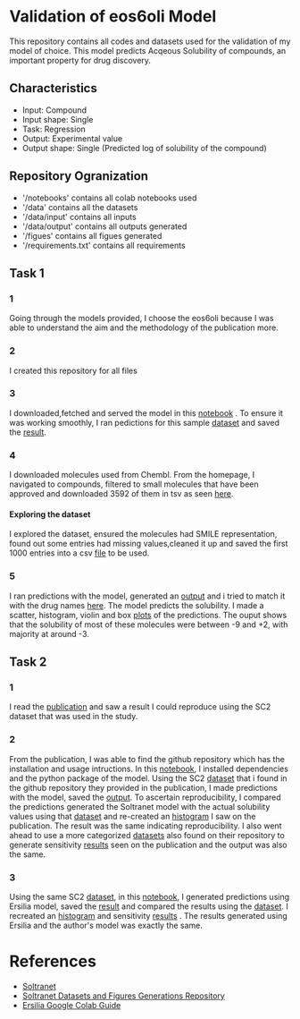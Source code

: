 # Validation of eos6oli Model
This repository contains all codes and datasets used for the validation of my model of choice. This model predicts Acqeous Solubility of compounds, an important property for drug discovery.
## Characteristics
* Input: Compound
* Input shape: Single
* Task: Regression
* Output: Experimental value
* Output shape: Single (Predicted log of solubility of the compound)

## Repository Ogranization
* '/notebooks' contains all colab notebooks used
* '/data' contains all the datasets
* '/data/input' contains all inputs
* '/data/output' contains all outputs generated
* '/figues' contains all figues generated
* '/requirements.txt' contains all requirements

## Task 1
### 1
Going through the models provided, I choose the eos6oli because I was able to understand the aim and the methodology of the publication more.
### 2
I created this repository for all files
### 3
I downloaded,fetched and served the model in this [notebook](/notebooks/Ersilia_Week2_Task1_3to4.ipynb) . To ensure it was working smoothly, I ran pedictions for this sample [dataset](/data/input/eml_canonical.csv) and saved the [result](/data/output/eos6oli_output.csv).
### 4
I downloaded molecules used from Chembl. From the homepage, I navigated to compounds, filtered to small molecules that have been approved and downloaded 3592 of them in tsv as seen [here](/data/input/Chembl.tsv).
#### Exploring the dataset
I explored the dataset, ensured the molecules had SMILE representation, found out some entries had missing values,cleaned it up and saved the first 1000 entries into a csv [file](/data/input/1000molecules.csv) to be used.
### 5
I ran predictions with the model, generated an [output](/data/output/1000predictions.csv) and i tried to match it with the drug names [here](/data/output/predictions.csv). The model predicts the solubility. I made a scatter, histogram, violin and box [plots](/figures/1000molecules) of the predictions. The ouput shows that the solubility of most of these molecules were between -9 and +2, with  majority at around -3.

## Task 2
### 1
I read the [publication](/eos6oli.pdf) and saw a result I could reproduce using the SC2 dataset that was used in the study. 
### 2
From the publication, I was able to find the github repository which has the installation and usage intructions. In this [notebook](/notebooks/Ersilia_Week2_Task2_2.ipynb), I installed dependencies and the python package of the model. Using the SC2 [dataset](/data/input/llinas2020_raw.csv) that i found in the github repository they provided in the publication, I made predictions with the model, saved the [output](/data/output/SoltranetPredictions.csv). To ascertain reproducibility, I compared the predictions generated the Soltranet model with the actual solubility values using that [dataset](/data/input/merged_predictions.csv) and re-created an [histogram](/figures/Soltranet/Reproducibility_plot.png) I saw on the publication. The result was the same indicating reproducibility. I also went ahead to use a more categorized [datasets](/data/input/SensitivityDatasets) also found on their repository to generate sensitivity [results](/figures/Soltranet/Sensitivity) seen on the publication and the output was also the same.
### 3
Using the same SC2 [dataset](/data/input/llinas2020_raw.csv), in this [notebook](/notebooks/Ersilia_Week2_Task2_3.ipynb), I generated predictions using Ersilia model, saved the [result](/data/output/ErsiliaSoltranet.csv) and compared the results using the [dataset](/data/input/merged_Ersiliapredictions.csv). I recreated an [histogram](/figures/Ersilia/Reproducibility_plotErsilia.png) and sensitivity [results](/figures/Ersilia/Sensitivity) . The results generated using Ersilia and the author's model was exactly the same.

# References
* [Soltranet](https://github.com/gnina/SolTranNet)
* [Soltranet Datasets and Figures Generations Repository](https://github.com/francoep/SolTranNet_paper)
* [Ersilia Google Colab Guide](https://github.com/ersilia-os/ersilia/blob/master/notebooks/ersilia-on-colab.ipynb)
